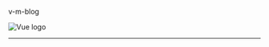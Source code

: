 <div class="text-center">
    <p class="text-uppercase display-3 my-5">v-m-blog</p>
    <img alt="Vue logo" src="@/assets/logo.png">
</div>

---    